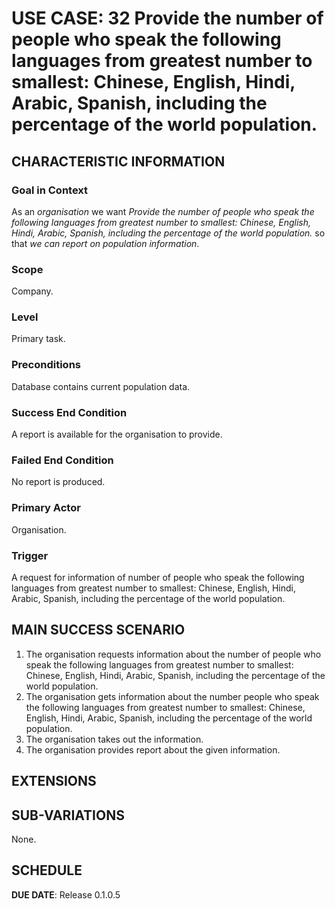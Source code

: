 # USE CASE: 32 Provide the number of people who speak the following languages from greatest number to smallest: Chinese, English, Hindi, Arabic, Spanish, including the percentage of the world population.

## CHARACTERISTIC INFORMATION

### Goal in Context

As an *organisation* we want *Provide the number of people who speak the following languages from greatest number to smallest: Chinese, English, Hindi, Arabic, Spanish, including the percentage of the world population.* so that *we can report on population information*.

### Scope

Company.

### Level

Primary task.

### Preconditions

Database contains current population data.

### Success End Condition

A report is available for the organisation to provide.

### Failed End Condition

No report is produced.

### Primary Actor

Organisation.

### Trigger

A request for information of number of people who speak the following languages from greatest number to smallest: Chinese, English, Hindi, Arabic, Spanish, including the percentage of the world population.

## MAIN SUCCESS SCENARIO

1. The organisation requests information about the number of people who speak the following languages from greatest number to smallest: Chinese, English, Hindi, Arabic, Spanish, including the percentage of the world population.
2. The organisation gets information about the number people who speak the following languages from greatest number to smallest: Chinese, English, Hindi, Arabic, Spanish, including the percentage of the world population.
3. The organisation takes out the information.
4. The organisation provides report about the given information.

## EXTENSIONS

## SUB-VARIATIONS

None.

## SCHEDULE

**DUE DATE**: Release 0.1.0.5

